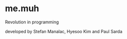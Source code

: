 # me.muh

Revolution in programming 

developed by 
  Stefan Manalac,
  Hyesoo Kim and
  Paul Sarda
